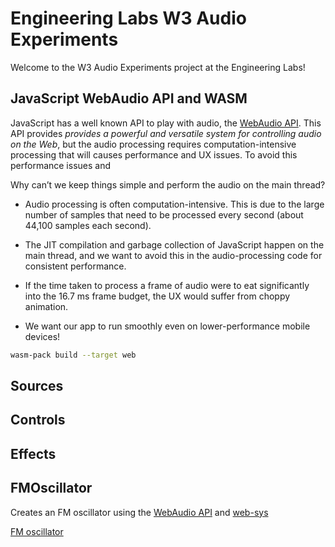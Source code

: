 # Engineering Labs W3 Audio Experiments

Welcome to the W3 Audio Experiments project at the Engineering Labs!


## JavaScript WebAudio API and WASM

JavaScript has a well known API to play with audio, the [WebAudio API](https://developer.mozilla.org/en-US/docs/Web/API/Web_Audio_API).
This API provides _provides a powerful and versatile system for controlling audio on the Web_, 
but the audio processing requires computation-intensive processing that will causes performance
and UX issues. To avoid this performance issues and 

Why can’t we keep things simple and perform the audio on the main thread?

- Audio processing is often computation-intensive. This is due to the large number of samples 
that need to be processed every second (about 44,100 samples each second).

- The JIT compilation and garbage collection of JavaScript happen on the main thread, and we
want to avoid this in the audio-processing code for consistent performance.

- If the time taken to process a frame of audio were to eat significantly into the 16.7 ms
frame budget, the UX would suffer from choppy animation.

- We want our app to run smoothly even on lower-performance mobile devices!

```sh
wasm-pack build --target web
```

## Sources
## Controls
## Effects
## FMOscillator

Creates an FM oscillator using the [WebAudio API](https://developer.mozilla.org/en-US/docs/Web/API/Web_Audio_API) and [web-sys](https://rustwasm.github.io/wasm-bindgen/api/web_sys/)

[FM oscillator](https://en.wikipedia.org/wiki/Frequency_modulation_synthesis)
